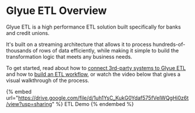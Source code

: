 # Glyue ETL Overview

Glyue ETL is a high performance ETL solution built specifically for banks and credit unions.

It's built on a streaming architecture that allows it to process hundreds-of-thousands of rows of data efficiently, while making it simple to build the transformation logic that meets any business needs.&#x20;

To get started, read about how to [connect 3rd-party systems to Glyue ETL](data-connectors.md) and how to [build an ETL workflow](workflows.md), or watch the video below that gives a visual walkthrough of the process.

{% embed url="https://drive.google.com/file/d/1uh1YsC_KukG0Ydaf575fVelWQgHi0z6t/view?usp=sharing" %}
ETL Demo
{% endembed %}
